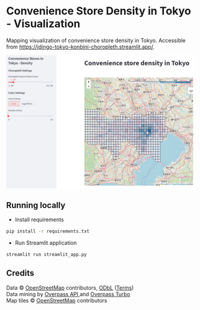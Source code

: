# Convenience Store Density in Tokyo - Visualization

Mapping visualization of convenience store density in Tokyo. Accessible from https://jdingo-tokyo-konbini-choropleth.streamlit.app/.

![Image of the application's dashboard](img/dashboard.jpg)

## Running locally

- Install requirements

```bash
pip install -r requirements.txt
```

- Run Streamlit application

```bash
streamlit run streamlit_app.py
```

## Credits

Data © [OpenStreetMap](https://www.openstreetmap.org/copyright/en) contributors, [ODbL](https://opendatacommons.org/licenses/odbl/) ([Terms](https://opendatacommons.org/licenses/odbl/1-0/)) <br>
Data mining by [Overpass API ](https://overpass-api.de/)and [Overpass Turbo](https://overpass-turbo.eu/)<br>
Map tiles © [OpenStreetMap](https://www.openstreetmap.org/copyright/en) contributors
